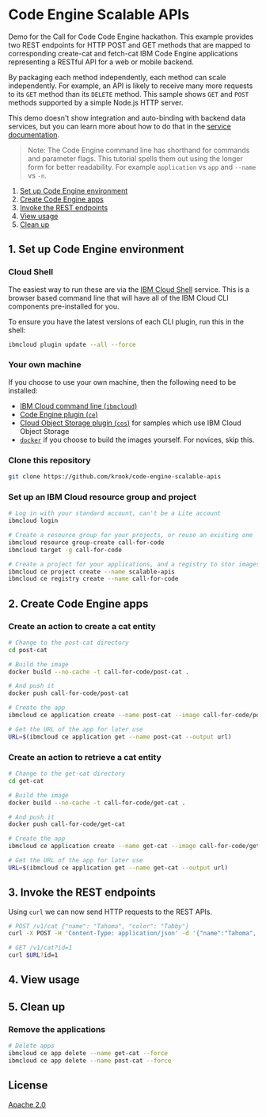 # Code Engine Scalable APIs

Demo for the Call for Code Code Engine hackathon. This example provides two REST endpoints for HTTP POST and GET methods that are mapped to corresponding create-cat and fetch-cat IBM Code Engine applications representing a RESTful API for a web or mobile backend. 

By packaging each method independently, each method can scale independently. For example, an API is likely to receive many more requests to its `GET` method than its `DELETE` method. This sample shows `GET` and `POST` methods supported by a simple Node.js HTTP server.

This demo doesn't show integration and auto-binding with backend data services, but you can learn more about how to do that in the [service documentation](https://cloud.ibm.com/docs/codeengine).

> Note: The Code Engine command line has shorthand for commands and parameter flags. This tutorial spells them out using the longer form for better readability. For example `application` vs `app` and `--name` vs `-n`.

1. [Set up Code Engine environment](#1-set-up-code-engine-environment)
2. [Create Code Engine apps](#2-create-code-engine-apps)
3. [Invoke the REST endpoints](#3-invoke-the-rest-endpoints)
4. [View usage](#4-view-usage)
5. [Clean up](#5-clean-up)

## 1. Set up Code Engine environment

### Cloud Shell

The easiest way to run these are via the
[IBM Cloud Shell](https://cloud.ibm.com/shell) service. This is a browser based
command line that will have all of the IBM Cloud CLI components pre-installed
for you.

To ensure you have the latest versions of each CLI plugin, run this in the shell:

```bash
ibmcloud plugin update --all --force
```

### Your own machine

If you choose to use your own machine, then the following need to be installed:

- [IBM Cloud command line (`ibmcloud`)](https://cloud.ibm.com/docs/cli/reference/ibmcloud?topic=cloud-cli-getting-started)
- [Code Engine plugin (`ce`)](https://cloud.ibm.com/codeengine/cli)
- [Cloud Object Storage plugin (`cos`)](https://cloud.ibm.com/docs/cloud-object-storage-cli-plugin)
  for samples which use IBM Cloud Object Storage
- [`docker`](https://docker.io/) if you choose to build the images yourself.
  For novices, skip this.

### Clone this repository

```bash
git clone https://github.com/krook/code-engine-scalable-apis
```

### Set up an IBM Cloud resource group and project

```bash
# Log in with your standard account, can't be a Lite account
ibmcloud login

# Create a resource group for your projects, or reuse an existing one
ibmcloud resource group-create call-for-code
ibmcloud target -g call-for-code

# Create a project for your applications, and a registry to stor images
ibmcloud ce project create --name scalable-apis
ibmcloud ce registry create --name call-for-code
```

## 2. Create Code Engine apps

### Create an action to create a cat entity

```bash
# Change to the post-cat directory
cd post-cat

# Build the image
docker build --no-cache -t call-for-code/post-cat .

# And push it
docker push call-for-code/post-cat

# Create the app
ibmcloud ce application create --name post-cat --image call-for-code/post-cat

# Get the URL of the app for later use
URL=$(ibmcloud ce application get --name post-cat --output url)
```

### Create an action to retrieve a cat entity

```bash
# Change to the get-cat directory
cd get-cat

# Build the image
docker build --no-cache -t call-for-code/get-cat .

# And push it
docker push call-for-code/get-cat

# Create the app
ibmcloud ce application create --name get-cat --image call-for-code/get-cat

# Get the URL of the app for later use
URL=$(ibmcloud ce application get --name get-cat --output url)
```

## 3. Invoke the REST endpoints

Using `curl` we can now send HTTP requests to the REST APIs.

```bash
# POST /v1/cat {"name": "Tahoma", "color": "Tabby"}
curl -X POST -H 'Content-Type: application/json' -d '{"name":"Tahoma", "color":"Tabby"}' $URL

# GET /v1/cat?id=1
curl $URL?id=1
```

## 4. View usage

## 5. Clean up

### Remove the applications

```bash
# Delete apps
ibmcloud ce app delete --name get-cat --force
ibmcloud ce app delete --name post-cat --force
```

## License

[Apache 2.0](LICENSE)
